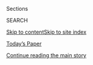 <div id="app">

<div>

<div class="NYTAppHideMasthead css-1r6wvpq e1suatyy0">

<div class="section css-ui9rw0 e1suatyy2">

<div class="css-eph4ug er09x8g0">

<div class="css-6n7j50">

</div>

<span class="css-1dv1kvn">Sections</span>

<div class="css-10488qs">

<span class="css-1dv1kvn">SEARCH</span>

</div>

[Skip to content](#site-content)[Skip to site
index](#site-index)

</div>

<div class="css-10698na e1huz5gh0">

</div>

</div>

<div id="masthead-bar-one" class="section hasLinks css-15hmgas e1csuq9d3">

<div class="css-uqyvli e1csuq9d0">

</div>

<div class="css-1uqjmks e1csuq9d1">

</div>

<div class="css-9e9ivx">

[](https://myaccount.nytimes.com/auth/login?response_type=cookie&client_id=vi)

</div>

<div class="css-1bvtpon e1csuq9d2">

[Today’s Paper](https://www.nytimes.com/section/todayspaper)

</div>

</div>

</div>

</div>

<div data-aria-hidden="false">

<div id="site-content" data-role="main">

<div id="top-wrapper" class="css-15p45cc eaca97t0" type="top">

<div id="top-slug" class="css-19x0jxb eaca97t1" hidden="">

Advertisement

</div>

[Continue reading the main
story](#after-top)

<div class="ad top-wrapper" style="text-align:center;height:100%;display:block;min-height:90px">

<div id="top" class="place-ad" data-position="top" data-size-key="top">

</div>

</div>

<div id="after-top">

</div>

</div>

<div id="byline" class="section css-15h4p1b e9abtgs0">

<div class="css-1j21atc e1svk9qx1">

<div class="css-nfcc9b e1svk9qx3">

<div class="css-vl9dhg e1svk9qx5">

<div class="css-1nrhkj6 e1svk9qx6">

# Davey Alba

</div>

## <span></span>

Davey Alba is a technology reporter covering online disinformation and
its global harms.

<span class="css-dd5dyy">More**</span>

</div>

</div>

</div>

<div>

<div id="mid1-wrapper" class="css-1mn4oms eaca97t0" type="rank">

<div id="mid1-slug" class="css-1tag3rd eaca97t1">

Advertisement

</div>

[Continue reading the main
story](#after-mid1)

<div id="mid1" class="ad mid1-wrapper" style="text-align:center;height:100%;display:block">

</div>

<div id="after-mid1">

</div>

</div>

</div>

<div class="css-185go5a e1o5byef0">

<div class="css-15cbhtu">

  - [Latest](#stream-panel)
  - <span class="css-6n7j50">Search</span>
    <div class="control">
    <div class="label-container css-1dv1kvn">
    Search
    </div>
    <div class="css-wm4t3d">
    **<span id="clear-search-input" class="css-1dv1kvn">Clear this text
    input</span>
    </div>
    </div>
    <span class="css-1iovbfw"></span>

<div id="stream-panel" class="section css-8msx5b e1jz0cab1">

<div class="css-13mho3u">

1.  
    
    <div class="css-1cp3ece">
    
    <div class="css-1l4spti">
    
    [](/2020/07/28/technology/virus-video-trump.html)
    
    <div class="css-79elbk">
    
    ![](https://static01.nyt.com/images/2020/07/28/business/28virus-disinfo/28virus-disinfo-thumbWide.jpg?quality=75&auto=webp&disable=upscale)
    
    </div>
    
    ## Misleading Virus Video, Pushed by the Trumps, Spreads Online
    
    Social media companies took down the video within hours. But by
    then, it had already been viewed tens of millions of times.
    
    <div class="css-1nqbnmb ea5icrr0">
    
    By <span class="css-1n7hynb">Sheera Frenkel <span>and</span> Davey
    Alba</span>
    
    </div>
    
    </div>
    
    <div class="css-1lc2l26 e1xfvim33">
    
    </div>
    
    </div>

2.  
    
    <div class="css-1cp3ece">
    
    <div class="css-1l4spti">
    
    [](/2020/07/28/business/twitter-limits-donald-trump-jrs-account-after-he-shares-virus-misinformation.html)
    
    <div class="css-79elbk">
    
    ![](https://static01.nyt.com/images/2020/07/28/business/28-markets-brf-donjr/28-markets-brf-donjr-thumbWide.jpg?quality=75&auto=webp&disable=upscale)
    
    </div>
    
    ## Twitter limits Donald Trump Jr.’s account after he shares virus misinformation.
    
    <div class="css-1nqbnmb ea5icrr0">
    
    By <span class="css-1n7hynb">Davey
    Alba</span>
    
    </div>
    
    </div>
    
    <div class="css-1lc2l26 e1xfvim33">
    
    </div>
    
    </div>

3.  
    
    <div class="css-1cp3ece">
    
    <div class="css-1l4spti">
    
    [](/2020/07/08/technology/roger-stone-facebook.html)
    
    <div class="css-79elbk">
    
    ![](https://static01.nyt.com/images/2020/07/08/business/08fb-stone/merlin_173964846_1f395e5f-8bb2-4051-966a-c04b5516151c-thumbWide.jpg?quality=75&auto=webp&disable=upscale)
    
    </div>
    
    ## Facebook Removes Roger Stone for Ties to Fake Accounts
    
    The social network said the fake accounts were active around the
    2016 presidential election.
    
    <div class="css-1nqbnmb ea5icrr0">
    
    By <span class="css-1n7hynb">Davey
    Alba</span>
    
    </div>
    
    </div>
    
    <div class="css-1lc2l26 e1xfvim33">
    
    </div>
    
    </div>

4.  
    
    <div class="css-1cp3ece">
    
    <div class="css-1l4spti">
    
    [](/2020/06/30/technology/facebook-ban-boogaloo.html)
    
    <div class="css-79elbk">
    
    ![](https://static01.nyt.com/images/2020/06/30/business/30BOOGALOO/30BOOGALOO-thumbWide.jpg?quality=75&auto=webp&disable=upscale)
    
    </div>
    
    ## Facebook Bans Network With ‘Boogaloo’ Ties
    
    The social network said it was designating the antigovernment
    movement as a dangerous organization.
    
    <div class="css-1nqbnmb ea5icrr0">
    
    By <span class="css-1n7hynb">Davey
    Alba</span>
    
    </div>
    
    </div>
    
    <div class="css-1lc2l26 e1xfvim33">
    
    </div>
    
    </div>

5.  
    
    <div class="css-1cp3ece">
    
    <div class="css-1l4spti">
    
    [](/2020/06/22/technology/antifa-local-disinformation.html)
    
    <div class="css-79elbk">
    
    ![](https://static01.nyt.com/images/2020/06/18/business/00antifa-misinfo/00antifa-misinfo-thumbWide-v2.jpg?quality=75&auto=webp&disable=upscale)
    
    </div>
    
    ## 41 Cities, Many Sources: How False Antifa Rumors Spread Locally
    
    Claims about the involvement of anti-fascist activists in protests
    of racism show the many ways false information spreads inside
    communities online.
    
    <div class="css-1nqbnmb ea5icrr0">
    
    By <span class="css-1n7hynb">Davey Alba <span>and</span> Ben
    Decker</span>
    
    </div>
    
    </div>
    
    <div class="css-1lc2l26 e1xfvim33">
    
    </div>
    
    </div>

6.  
    
    <div class="css-1cp3ece">
    
    <div class="css-1l4spti">
    
    [](/es/2020/06/03/espanol/ciencia-y-tecnologia/george-floyd-desinformacion-fake-news.html)
    
    <div class="css-79elbk">
    
    ![](https://static01.nyt.com/images/2020/06/01/business/03unrest-disinfo-ES/merlin_173069919_3a77e392-c604-4c90-b4fd-c76e3463c034-thumbWide.jpg?quality=75&auto=webp&disable=upscale)
    
    </div>
    
    ### <span class="css-m70j1g">Tecnología</span>
    
    ## La desinformación sobre las protestas por George Floyd se propaga en las redes sociales
    
    En el universo de la información falsa en línea, Floyd sigue vivo y
    George Soros es el culpable por las protestas.
    
    <div class="css-1nqbnmb ea5icrr0">
    
    By <span class="css-1n7hynb">Davey Alba</span>
    
    </div>
    
    <div class="css-185051n">
    
    [Read in
    English](https://www.nytimes.com/2020/06/01/technology/george-floyd-misinformation-online.html "Read in English")
    
    </div>
    
    </div>
    
    <div class="css-1lc2l26 e1xfvim33">
    
    </div>
    
    </div>

7.  
    
    <div class="css-1cp3ece">
    
    <div class="css-1l4spti">
    
    [](/2020/06/01/technology/george-floyd-misinformation-online.html)
    
    <div class="css-79elbk">
    
    ![](https://static01.nyt.com/images/2020/06/01/business/01unrest-disinfo/merlin_173069919_3a77e392-c604-4c90-b4fd-c76e3463c034-thumbWide.jpg?quality=75&auto=webp&disable=upscale)
    
    </div>
    
    ## Misinformation About George Floyd Protests Surges on Social Media
    
    In the universe of false online information, Mr. Floyd remains alive
    and George Soros is to blame for the protests.
    
    <div class="css-1nqbnmb ea5icrr0">
    
    By <span class="css-1n7hynb">Davey Alba</span>
    
    </div>
    
    <div class="css-185051n">
    
    [Leer en
    español](https://www.nytimes.com/es/2020/06/03/espanol/ciencia-y-tecnologia/george-floyd-desinformacion-fake-news.html "Read in Spanish")
    
    </div>
    
    </div>
    
    <div class="css-1lc2l26 e1xfvim33">
    
    </div>
    
    </div>

8.  
    
    <div class="css-1cp3ece">
    
    <div class="css-1l4spti">
    
    [](/2020/05/29/technology/trump-twitter-minneapolis-george-floyd.html)
    
    <div class="css-79elbk">
    
    ![](https://static01.nyt.com/images/2020/05/29/world/29trump-twitter-1/29trump-twitter-1-thumbWide.jpg?quality=75&auto=webp&disable=upscale)
    
    </div>
    
    ## Twitter Adds Warnings to Trump and White House Tweets, Fueling Tensions
    
    Twitter said the tweets, which implied that protesters in
    Minneapolis could be shot, glorified violence — the first time it
    had applied such warnings to any public figure’s posts.
    
    <div class="css-1nqbnmb ea5icrr0">
    
    By <span class="css-1n7hynb">Davey Alba, Kate Conger
    <span>and</span> Raymond
    Zhong</span>
    
    </div>
    
    </div>
    
    <div class="css-1lc2l26 e1xfvim33">
    
    </div>
    
    </div>

9.  
    
    <div class="css-1cp3ece">
    
    <div class="css-1l4spti">
    
    [](/2020/05/28/technology/clearview-ai-privacy-lawsuit.html)
    
    <div class="css-79elbk">
    
    ![](https://static01.nyt.com/images/2020/05/29/business/28clearview-print/28clearview-thumbWide-v2.jpg?quality=75&auto=webp&disable=upscale)
    
    </div>
    
    ## A.C.L.U. Accuses Clearview AI of Privacy ‘Nightmare Scenario’
    
    The facial recognition start-up violated the privacy of Illinois
    residents by collecting their images without their consent, the
    civil liberties group says in a new lawsuit.
    
    <div class="css-1nqbnmb ea5icrr0">
    
    By <span class="css-1n7hynb">Davey
    Alba</span>
    
    </div>
    
    </div>
    
    <div class="css-1lc2l26 e1xfvim33">
    
    </div>
    
    </div>

10. 
    
    <div class="css-1cp3ece">
    
    <div class="css-1l4spti">
    
    [](/2020/05/27/technology/trump-twitter.html)
    
    <div class="css-79elbk">
    
    ![](https://static01.nyt.com/images/2020/05/27/business/27twitter1/26twitter1-thumbWide.jpg?quality=75&auto=webp&disable=upscale)
    
    </div>
    
    ## Twitter Comes Under Attack From Trump’s Supporters
    
    After the social media company labeled two of the president’s tweets
    as inaccurate on Tuesday, his adherents pounced.
    
    <div class="css-1nqbnmb ea5icrr0">
    
    By <span class="css-1n7hynb">Kate Conger <span>and</span> Davey
    Alba</span>
    
    </div>
    
    </div>
    
    <div class="css-1lc2l26 e1xfvim33">
    
    </div>
    
    </div>

<div class="css-13mho3u">

<div class="css-1t62hi8">

<div class="css-1stvaey">

Show
More

<div>

<div style="border:0;clip:rect(0 0 0 0);height:1px;margin:-1px;overflow:hidden;white-space:nowrap;padding:0;width:1px;position:absolute" data-role="log" data-aria-live="assertive">

</div>

<div style="border:0;clip:rect(0 0 0 0);height:1px;margin:-1px;overflow:hidden;white-space:nowrap;padding:0;width:1px;position:absolute" data-role="log" data-aria-live="assertive">

</div>

<div style="border:0;clip:rect(0 0 0 0);height:1px;margin:-1px;overflow:hidden;white-space:nowrap;padding:0;width:1px;position:absolute" data-role="log" data-aria-live="polite">

</div>

<div style="border:0;clip:rect(0 0 0 0);height:1px;margin:-1px;overflow:hidden;white-space:nowrap;padding:0;width:1px;position:absolute" data-role="log" data-aria-live="polite">

</div>

</div>

</div>

</div>

</div>

</div>

<div class="css-g6hk37 supplemental">

<div id="mid2-wrapper" class="css-10wkyv7 eaca97t0" type="lede">

<div id="mid2-slug" class="css-1tag3rd eaca97t1">

Advertisement

</div>

[Continue reading the main
story](#after-mid2)

<div id="mid2" class="ad mid2-wrapper" style="text-align:center;height:100%;display:block;min-height:250px">

</div>

<div id="after-mid2">

</div>

</div>

## Follow Elsewhere

<div class="module-body">

  - [**<span data-aria-hidden="true">daveyalba</span><span class="css-1dv1kvn">twitter
    page for daveyalba</span>](https://twitter.com/daveyalba)

</div>

## Feedback? Questions?

<div class="css-hftqp3">

Include your name, the article headline, and your message.

</div>

Email Author

</div>

</div>

</div>

</div>

</div>

</div>

## Site Index

<div>

</div>

## Site Information Navigation

  - [© <span>2020</span> <span>The New York Times
    Company</span>](https://help.nytimes.com/hc/en-us/articles/115014792127-Copyright-notice)

<!-- end list -->

  - [NYTCo](https://www.nytco.com/)
  - [Contact
    Us](https://help.nytimes.com/hc/en-us/articles/115015385887-Contact-Us)
  - [Work with us](https://www.nytco.com/careers/)
  - [Advertise](https://nytmediakit.com/)
  - [T Brand Studio](http://www.tbrandstudio.com/)
  - [Your Ad
    Choices](https://www.nytimes.com/privacy/cookie-policy#how-do-i-manage-trackers)
  - [Privacy](https://www.nytimes.com/privacy)
  - [Terms of
    Service](https://help.nytimes.com/hc/en-us/articles/115014893428-Terms-of-service)
  - [Terms of
    Sale](https://help.nytimes.com/hc/en-us/articles/115014893968-Terms-of-sale)
  - [Site
    Map](https://spiderbites.nytimes.com)
  - [Help](https://help.nytimes.com/hc/en-us)
  - [Subscriptions](https://www.nytimes.com/subscription?campaignId=37WXW)

</div>

</div>
